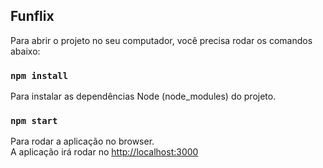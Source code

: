 ## Funflix

Para abrir o projeto no seu computador, você precisa rodar os comandos abaixo:

### `npm install`

Para instalar as dependências Node (node_modules) do projeto.

### `npm start`

Para rodar a aplicação no browser.<br />
A aplicação irá rodar no [http://localhost:3000](http://localhost:3000)
